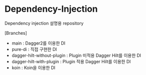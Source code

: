 # Dependency-Injection
Dependency injection 설명용 repository


[Branches]
- main : Dagger2를 이용한 DI
- pure-di : 직접 구현한 DI
- dagger-hilt-without-plugin : Plugin 미적용 Dagger Hilt를 이용한 DI
- dagger-hilt-with-plugin : Plugin 적용 Dagger Hilt를 이용한 DI
- koin : Koin을 이용한 DI
